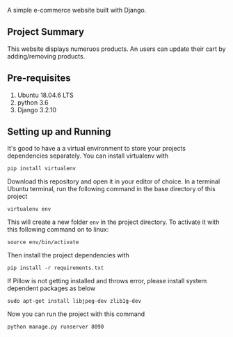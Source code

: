 A simple e-commerce website built with Django.

## Project Summary

This website displays numeruos products. An users can update their cart by adding/removing products. 

## Pre-requisites 

1. Ubuntu 18.04.6 LTS
2. python 3.6
3. Django 3.2.10

## Setting up and Running

It's good to have a a virtual environment to store your projects dependencies separately. You can install virtualenv with

```
pip install virtualenv
```

Download this repository and open it in your editor of choice. In a terminal Ubuntu terminal, run the following command in the base directory of this project

```
virtualenv env
```

This will create a new folder `env` in the project directory. To activate it with this following command on to linux:

```
source env/bin/activate
```

Then install the project dependencies with

```
pip install -r requirements.txt
```
If Pillow is not getting installed and throws error, please install system dependent packages as below

```
sudo apt-get install libjpeg-dev zlib1g-dev
```

Now you can run the project with this command

```
python manage.py runserver 8090
```
